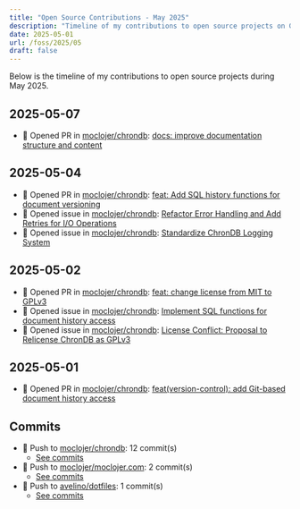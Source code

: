 ```yaml
---
title: "Open Source Contributions - May 2025"
description: "Timeline of my contributions to open source projects on GitHub during May 2025."
date: 2025-05-01
url: /foss/2025/05
draft: false
---
```


Below is the timeline of my contributions to open source projects during May 2025.

## 2025-05-07

- 🔀 Opened PR in [moclojer/chrondb](https://github.com/moclojer/chrondb): [docs: improve documentation structure and content](https://github.com/moclojer/chrondb/pull/34)

## 2025-05-04

- 🔀 Opened PR in [moclojer/chrondb](https://github.com/moclojer/chrondb): [feat: Add SQL history functions for document versioning](https://github.com/moclojer/chrondb/pull/31)
- 🐛 Opened issue in [moclojer/chrondb](https://github.com/moclojer/chrondb): [Refactor Error Handling and Add Retries for I/O Operations](https://github.com/moclojer/chrondb/issues/33)
- 🐛 Opened issue in [moclojer/chrondb](https://github.com/moclojer/chrondb): [Standardize ChronDB Logging System](https://github.com/moclojer/chrondb/issues/32)

## 2025-05-02

- 🔀 Opened PR in [moclojer/chrondb](https://github.com/moclojer/chrondb): [feat: change license from MIT to GPLv3](https://github.com/moclojer/chrondb/pull/29)
- 🐛 Opened issue in [moclojer/chrondb](https://github.com/moclojer/chrondb): [Implement SQL functions for document history access](https://github.com/moclojer/chrondb/issues/30)
- 🐛 Opened issue in [moclojer/chrondb](https://github.com/moclojer/chrondb): [License Conflict: Proposal to Relicense ChronDB as GPLv3](https://github.com/moclojer/chrondb/issues/28)

## 2025-05-01

- 🔀 Opened PR in [moclojer/chrondb](https://github.com/moclojer/chrondb): [feat(version-control): add Git-based document history access](https://github.com/moclojer/chrondb/pull/27)

## Commits

- 🔨 Push to [moclojer/chrondb](https://github.com/moclojer/chrondb): 12 commit(s)
  - [See commits](https://github.com/moclojer/chrondb/commits?author=avelino&since=2025-05-01T00:00:00Z&until=2025-05-31T23:59:59Z)
- 🔨 Push to [moclojer/moclojer.com](https://github.com/moclojer/moclojer.com): 2 commit(s)
  - [See commits](https://github.com/moclojer/moclojer.com/commits?author=avelino&since=2025-05-01T00:00:00Z&until=2025-05-31T23:59:59Z)
- 🔨 Push to [avelino/dotfiles](https://github.com/avelino/dotfiles): 1 commit(s)
  - [See commits](https://github.com/avelino/dotfiles/commits?author=avelino&since=2025-05-01T00:00:00Z&until=2025-05-31T23:59:59Z)

